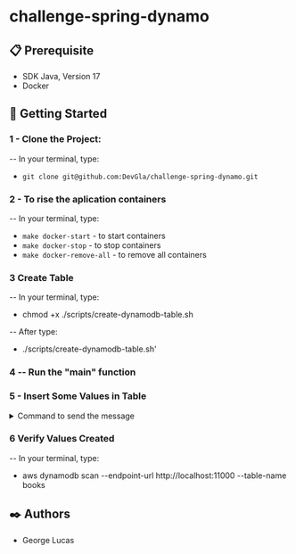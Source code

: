 # challenge-spring-dynamo

## 📋 Prerequisite
- SDK Java, Version 17
- Docker

## 🚀 Getting Started

### 1 - Clone the Project:

-- In your terminal, type:

-   `git clone git@github.com:DevGla/challenge-spring-dynamo.git`

### 2 - To rise the aplication containers

-- In your terminal, type:

-   `make docker-start` - to start containers
-   `make docker-stop` - to stop containers
-   `make docker-remove-all` - to remove all containers

### 3 Create Table

-- In your terminal, type:

- chmod +x ./scripts/create-dynamodb-table.sh

-- After type:

- ./scripts/create-dynamodb-table.sh'

### 4 -- Run the "main" function

### 5 - Insert Some Values in Table

<details>
  <summary>
    Command to send the message
  </summary><br>

- `curl --request POST \
  --url http://localhost:8080/posts \
  --header 'Content-Type: application/json' \
  --data '{
  "title": "The Lord of the Rings: The Fellowship of the Ring",
  "authorId": "1",
  "bookId": "1",
  "authorName": "J. R. R. Tolkien"
  }'`

</details>

### 6 Verify Values Created

-- In your terminal, type:

- aws dynamodb scan --endpoint-url http://localhost:11000 --table-name books

## ✒️ Authors

-   George Lucas
